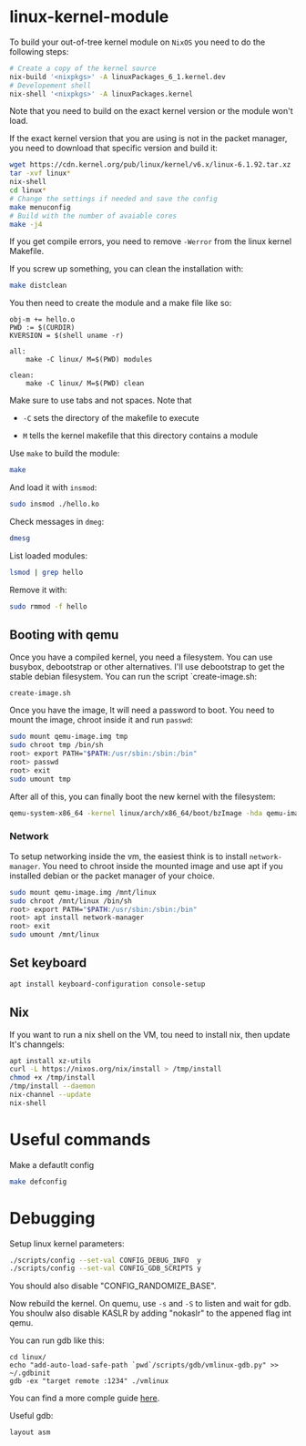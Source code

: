 # linux-kernel-module

To build your out-of-tree kernel module on `NixOS` you need to do
the following steps:

```bash
# Create a copy of the kernel source
nix-build '<nixpkgs>' -A linuxPackages_6_1.kernel.dev
# Developement shell
nix-shell '<nixpkgs>' -A linuxPackages.kernel
```

Note that you need to build on the exact kernel version or the module
won't load.

If the exact kernel version that you are using is not in the packet manager,
you need to download that specific version and build it:

```bash
wget https://cdn.kernel.org/pub/linux/kernel/v6.x/linux-6.1.92.tar.xz
tar -xvf linux*
nix-shell
cd linux*
# Change the settings if needed and save the config
make menuconfig
# Build with the number of avaiable cores
make -j4
```

If you get compile errors, you need to remove `-Werror` from the
linux kernel Makefile.

If you screw up something, you can clean the installation with:
```bash
make distclean
```

You then need to create the module and a make file like so:
```make
obj-m += hello.o 
PWD := $(CURDIR) 
KVERSION = $(shell uname -r)

all: 
	make -C linux/ M=$(PWD) modules 

clean: 
	make -C linux/ M=$(PWD) clean
```

Make sure to use tabs and not spaces. Note that

- `-C` sets the directory of the makefile to execute

- `M` tells the kernel makefile that this directory contains a module

Use `make` to build the module:

```bash
make
```

And load it with `insmod`:

```bash
sudo insmod ./hello.ko
```

Check messages in `dmeg`:

```bash
dmesg
```

List loaded modules:

```bash
lsmod | grep hello
```

Remove it with:

```bash
sudo rmmod -f hello
```

## Booting with qemu

Once you have a compiled kernel, you need a filesystem. You can use busybox,
debootstrap or other alternatives. I'll use debootstrap to get the stable
debian filesystem. You can run the script `create-image.sh:

```bash
create-image.sh
```

Once you have the image, It will need a password to boot. You need to mount
the image, chroot inside it and run `passwd`:

```bash
sudo mount qemu-image.img tmp
sudo chroot tmp /bin/sh
root> export PATH="$PATH:/usr/sbin:/sbin:/bin"
root> passwd
root> exit
sudo umount tmp
```

After all of this, you can finally boot the new kernel with the filesystem:

```bash
qemu-system-x86_64 -kernel linux/arch/x86_64/boot/bzImage -hda qemu-image.img -append "root=/dev/sda rw console=ttyS0" --enable-kvm
```

### Network

To setup networking inside the vm, the easiest think is to install `network-manager`.
You need to chroot inside the mounted image and use apt if you installed debian
or the packet manager of your choice.

```bash
sudo mount qemu-image.img /mnt/linux
sudo chroot /mnt/linux /bin/sh
root> export PATH="$PATH:/usr/sbin:/sbin:/bin"
root> apt install network-manager
root> exit
sudo umount /mnt/linux
```

## Set keyboard

```bash
apt install keyboard-configuration console-setup
```

## Nix

If you want to run a nix shell on the VM, tou need to install nix, then
update It's channgels:
```bash
apt install xz-utils
curl -L https://nixos.org/nix/install > /tmp/install
chmod +x /tmp/install
/tmp/install --daemon
nix-channel --update
nix-shell
```


# Useful commands

Make a defautlt config
```bash
make defconfig
```

# Debugging

Setup linux kernel parameters:
```bash
./scripts/config --set-val CONFIG_DEBUG_INFO  y
./scripts/config --set-val CONFIG_GDB_SCRIPTS y
```
You should also disable "CONFIG_RANDOMIZE_BASE".

Now rebuild the kernel. On quemu, use `-s` and `-S` to listen and wait for gdb.
You shoulw also disable KASLR by adding "nokaslr" to the appened flag int qemu.

You can run gdb like this:
```gdb
cd linux/
echo "add-auto-load-safe-path `pwd`/scripts/gdb/vmlinux-gdb.py" >> ~/.gdbinit
gdb -ex "target remote :1234" ./vmlinux
```

You can find a more comple guide [here](https://www.kernel.org/doc/html/v4.14/dev-tools/gdb-kernel-debugging.html).

Useful gdb:
```
layout asm
```

